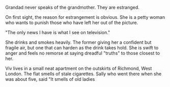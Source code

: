 Grandad never speaks of the grandmother. They are estranged. 

On first sight, the reason for estrangement is obvious. She is a petty woman who wants to punish those who have left her out of the picture.

"The only news I have is what I see on television."

She drinks and smokes heavily. The former giving her a confident but fragile air, but one that can harden as the drink takes hold. She is swift to anger and feels no remorse at saying dreadful "truths" to those closest to her.

Viv lives in a small neat apartment on the outskirts of Richmond, West London. The flat smells of stale cigarettes. Sally who went there when she was about five, said "It smells of old ladies

